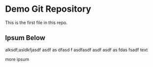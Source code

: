 # Demo Git Repository

This is the first file in this repo.

## Ipsum Below

alksdf;asldkfjasdf
asdf
as
dfasd
f
asdfasdf
asdf
asdf
as
fdas
fsadf
text

more ipsum
